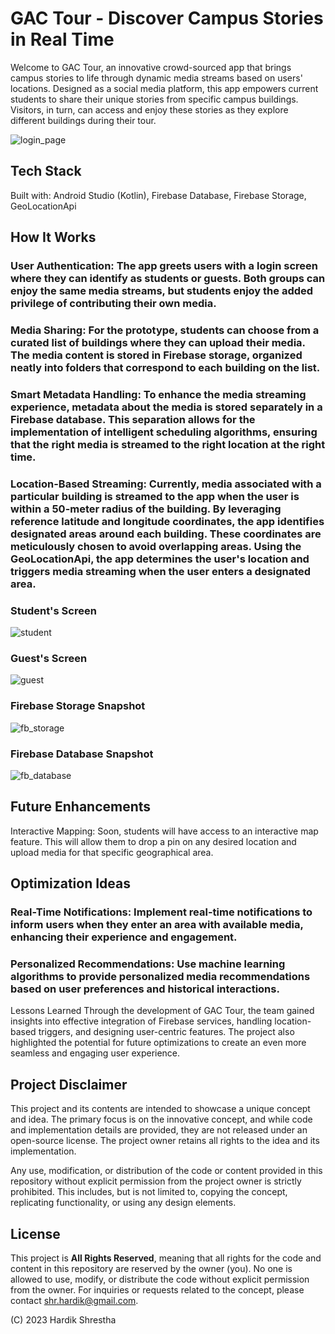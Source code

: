# GAC Tour - Discover Campus Stories in Real Time
Welcome to GAC Tour, an innovative crowd-sourced app that brings campus stories to life through dynamic media streams based on users' locations. Designed as a social media platform, this app empowers current students to share their unique stories from specific campus buildings. Visitors, in turn, can access and enjoy these stories as they explore different buildings during their tour.

![login_page](https://github.com/hardikshr/GAC-Tour/assets/110008888/54b4b36e-dbee-4ba0-8bac-f23a68770512)

## Tech Stack
Built with: Android Studio (Kotlin), Firebase Database, Firebase Storage, GeoLocationApi

## How It Works
### User Authentication: The app greets users with a login screen where they can identify as students or guests. Both groups can enjoy the same media streams, but students enjoy the added privilege of contributing their own media.

### Media Sharing: For the prototype, students can choose from a curated list of buildings where they can upload their media. The media content is stored in Firebase storage, organized neatly into folders that correspond to each building on the list.

### Smart Metadata Handling: To enhance the media streaming experience, metadata about the media is stored separately in a Firebase database. This separation allows for the implementation of intelligent scheduling algorithms, ensuring that the right media is streamed to the right location at the right time.

### Location-Based Streaming: Currently, media associated with a particular building is streamed to the app when the user is within a 50-meter radius of the building. By leveraging reference latitude and longitude coordinates, the app identifies designated areas around each building. These coordinates are meticulously chosen to avoid overlapping areas. Using the GeoLocationApi, the app determines the user's location and triggers media streaming when the user enters a designated area.

### Student's Screen
![student](https://github.com/hardikshr/GAC-Tour/assets/110008888/259c86d1-04ff-4d40-b8a0-61e34c646b4c)

### Guest's Screen
![guest](https://github.com/hardikshr/GAC-Tour/assets/110008888/25ecc31a-541e-4144-ac76-e2bcca383826)

### Firebase Storage Snapshot
![fb_storage](https://github.com/hardikshr/GAC-Tour/assets/110008888/78052890-21a2-45a1-912d-de529bd49ce3)

### Firebase Database Snapshot
![fb_database](https://github.com/hardikshr/GAC-Tour/assets/110008888/56d0e4fb-61ca-4e11-8527-a308b0129291)

## Future Enhancements
Interactive Mapping: Soon, students will have access to an interactive map feature. This will allow them to drop a pin on any desired location and upload media for that specific geographical area.

## Optimization Ideas
### Real-Time Notifications: Implement real-time notifications to inform users when they enter an area with available media, enhancing their experience and engagement.

### Personalized Recommendations: Use machine learning algorithms to provide personalized media recommendations based on user preferences and historical interactions.

Lessons Learned
Through the development of GAC Tour, the team gained insights into effective integration of Firebase services, handling location-based triggers, and designing user-centric features. The project also highlighted the potential for future optimizations to create an even more seamless and engaging user experience.

## Project Disclaimer

This project and its contents are intended to showcase a unique concept and idea. The primary focus is on the innovative concept, and while code and implementation details are provided, they are not released under an open-source license. The project owner retains all rights to the idea and its implementation.

Any use, modification, or distribution of the code or content provided in this repository without explicit permission from the project owner is strictly prohibited. This includes, but is not limited to, copying the concept, replicating functionality, or using any design elements.

## License

This project is **All Rights Reserved**, meaning that all rights for the code and content in this repository are reserved by the owner (you). No one is allowed to use, modify, or distribute the code without explicit permission from the owner. For inquiries or requests related to the concept, please contact shr.hardik@gmail.com.

(C) 2023 Hardik Shrestha




